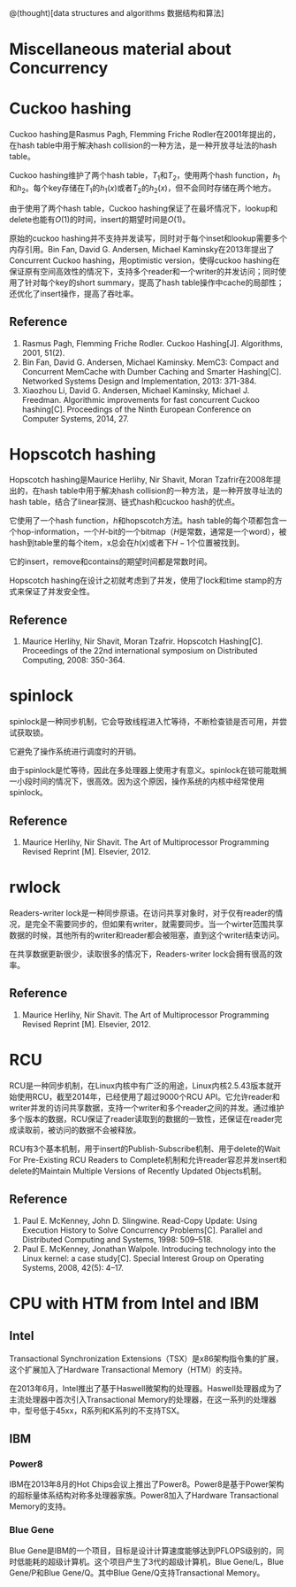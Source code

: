 @(thought)[data structures and algorithms 数据结构和算法]

# Miscellaneous material about Concurrency

# Cuckoo hashing

Cuckoo hashing是Rasmus Pagh, Flemming Friche Rodler在2001年提出的，在hash table中用于解决hash collision的一种方法，是一种开放寻址法的hash table。

Cuckoo hashing维护了两个hash table，$T_1$和$T_2$，使用两个hash function，$h_1$和$h_2$。每个key存储在$T_1$的$h_1(x)$或者$T_2$的$h_2(x)$，但不会同时存储在两个地方。

由于使用了两个hash table，Cuckoo hashing保证了在最坏情况下，lookup和delete也能有$O(1)$的时间，insert的期望时间是$O(1)$。

原始的cuckoo hashing并不支持并发读写，同时对于每个inset和lookup需要多个内存引用。Bin Fan, David G. Andersen, Michael Kaminsky在2013年提出了Concurrent Cuckoo hashing，用optimistic version，使得cuckoo hashing在保证原有空间高效性的情况下，支持多个reader和一个writer的并发访问；同时使用了针对每个key的short summary，提高了hash table操作中cache的局部性；还优化了insert操作，提高了吞吐率。

## Reference

1. Rasmus Pagh, Flemming Friche Rodler. Cuckoo Hashing[J]. Algorithms, 2001, 51(2).
2. Bin Fan, David G. Andersen, Michael Kaminsky. MemC3: Compact and Concurrent MemCache with Dumber Caching and Smarter Hashing[C]. Networked Systems Design and Implementation, 2013: 371-384.
3. Xiaozhou Li, David G. Andersen, Michael Kaminsky, Michael J. Freedman. Algorithmic improvements for fast concurrent Cuckoo hashing[C]. Proceedings of the Ninth European Conference on Computer Systems, 2014, 27.

# Hopscotch hashing

Hopscotch hashing是Maurice Herlihy, Nir Shavit, Moran Tzafrir在2008年提出的，在hash table中用于解决hash collision的一种方法，是一种开放寻址法的hash table，结合了linear探测、链式hash和cuckoo hash的优点。

它使用了一个hash function，$h$和hopscotch方法。hash table的每个项都包含一个hop-information，一个$H$-bit的一个bitmap（$H$是常数，通常是一个word），被hash到table里的每个item，x总会在$h(x)$或者下$H-1$个位置被找到。

它的insert，remove和contains的期望时间都是常数时间。

Hopscotch hashing在设计之初就考虑到了并发，使用了lock和time stamp的方式来保证了并发安全性。

## Reference

1. Maurice Herlihy, Nir Shavit, Moran Tzafrir. Hopscotch Hashing[C]. Proceedings of the 22nd international symposium on Distributed Computing, 2008: 350-364.

# spinlock

spinlock是一种同步机制，它会导致线程进入忙等待，不断检查锁是否可用，并尝试获取锁。

它避免了操作系统进行调度时的开销。

由于spinlock是忙等待，因此在多处理器上使用才有意义。spinlock在锁可能耽搁一小段时间的情况下，很高效。因为这个原因，操作系统的内核中经常使用spinlock。

## Reference

1. Maurice Herlihy, Nir Shavit. The Art of Multiprocessor Programming Revised Reprint [M]. Elsevier, 2012.

# rwlock

Readers-writer lock是一种同步原语。在访问共享对象时，对于仅有reader的情况，是完全不需要同步的，但如果有writer，就需要同步。当一个wirter范围共享数据的时候，其他所有的writer和reader都会被阻塞，直到这个writer结束访问。

在共享数据更新很少，读取很多的情况下，Readers-writer lock会拥有很高的效率。

## Reference

1. Maurice Herlihy, Nir Shavit. The Art of Multiprocessor Programming Revised Reprint [M]. Elsevier, 2012.

# RCU

RCU是一种同步机制，在Linux内核中有广泛的用途，Linux内核2.5.43版本就开始使用RCU，截至2014年，已经使用了超过9000个RCU API。它允许reader和writer并发的访问共享数据，支持一个writer和多个reader之间的并发。通过维护多个版本的数据，RCU保证了reader读取到的数据的一致性，还保证在reader完成读取前，被访问的数据不会被释放。

RCU有3个基本机制，用于insert的Publish-Subscribe机制、用于delete的Wait For Pre-Existing RCU Readers to Complete机制和允许reader容忍并发insert和delete的Maintain Multiple Versions of Recently Updated Objects机制。

## Reference

1. Paul E. McKenney, John D. Slingwine. Read-Copy Update: Using Execution History to Solve Concurrency Problems[C]. Parallel and Distributed Computing and Systems, 1998: 509–518.
2. Paul E. McKenney, Jonathan Walpole. Introducing technology into the Linux kernel: a case study[C]. Special Interest Group on Operating Systems, 2008, 42(5): 4–17.

# CPU with HTM from Intel and IBM

## Intel

Transactional Synchronization Extensions（TSX）是x86架构指令集的扩展，这个扩展加入了Hardware Transactional Memory（HTM）的支持。

在2013年6月，Intel推出了基于Haswell微架构的处理器。Haswell处理器成为了主流处理器中首次引入Transactional Memory的处理器，在这一系列的处理器中，型号低于45xx，R系列和K系列的不支持TSX。

## IBM

### Power8

IBM在2013年8月的Hot Chips会议上推出了Power8。Power8是基于Power架构的超标量体系结构对称多处理器家族。Power8加入了Hardware Transactional Memory的支持。

### Blue Gene

Blue Gene是IBM的一个项目，目标是设计计算速度能够达到PFLOPS级别的，同时低能耗的超级计算机。这个项目产生了3代的超级计算机，Blue Gene/L，Blue Gene/P和Blue Gene/Q。其中Blue Gene/Q支持Transactional Memory。